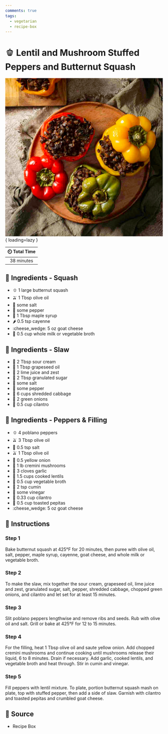 ```yaml
---
comments: true
tags:
  - vegetarian
  - recipe-box
---
```

# :bell_pepper: Lentil and Mushroom Stuffed Peppers and Butternut Squash

![Lentil and Mushroom Stuffed Peppers and Butternut Squash][1]{ loading=lazy }

| :timer_clock: Total Time |
|:-----------------------: |
| 38 minutes |

## :salt: Ingredients - Squash

- :bell_pepper: 1 large butternut squash
- :olive: 1 Tbsp olive oil
- :salt: some salt
- :salt: some pepper
- :maple_leaf: 1 Tbsp maple syrup
- :hot_pepper: 0.5 tsp cayenne
- :cheese_wedge: 5 oz goat cheese
- :stew: 0.5 cup whole milk or vegetable broth

## :salt: Ingredients - Slaw

- :rice: 2 Tbsp sour cream
- :grapes: 1 Tbsp grapeseed oil
- :lemon: 2 lime juice and zest
- :candy: 2 Tbsp granulated sugar
- :salt: some salt
- :salt: some pepper
- :leafy_green: 6 cups shredded cabbage
- :leafy_green: 2 green onions
- :herb: 0.5 cup cilantro

## :salt: Ingredients - Peppers & Filling

- :bell_pepper: 4 poblano peppers
- :olive: 3 Tbsp olive oil
- :salt: 0.5 tsp salt
- :olive: 1 Tbsp olive oil
- :onion: 0.5 yellow onion
- :mushroom: 1 lb cremini mushrooms
- :garlic: 3 cloves garlic
- :curry: 1.5 cups cooked lentils
- :stew: 0.5 cup vegetable broth
- :herb: 2 tsp cumin
- :sake: some vinegar
- :herb: 0.33 cup cilantro
- :jack_o_lantern: 0.5 cup toasted pepitas
- :cheese_wedge: 5 oz goat cheese

## :pencil: Instructions

### Step 1

Bake butternut squash at 425°F for 20 minutes, then puree with olive oil, salt, pepper, maple syrup, cayenne, goat
cheese, and whole milk or vegetable broth.

### Step 2

To make the slaw, mix together the sour cream, grapeseed oil, lime juice and zest, granulated sugar, salt, pepper,
shredded cabbage, chopped green onions, and cilantro and let set for at least 15 minutes.

### Step 3

Slit poblano peppers lengthwise and remove ribs and seeds. Rub with olive oil and salt. Grill or bake at 425°F for 12
to 15 minutes.

### Step 4

For the filling, heat 1 Tbsp olive oil and saute yellow onion. Add chopped cremini mushrooms and continue cooking until
mushrooms release their liquid, 6 to 8 minutes. Drain if necessary. Add garlic, cooked lentils, and vegetable broth and
heat through. Stir in cumin and vinegar.

### Step 5

Fill peppers with lentil mixture. To plate, portion butternut squash mash on plate, top with stuffed pepper, then add a
side of slaw. Garnish with cilantro and toasted pepitas and crumbled goat cheese.

## :link: Source

- Recipe Box

[1]: <../assets/images/lentil-and-mushroom-stuffed-peppers-and-butternut-squash.jpg>
